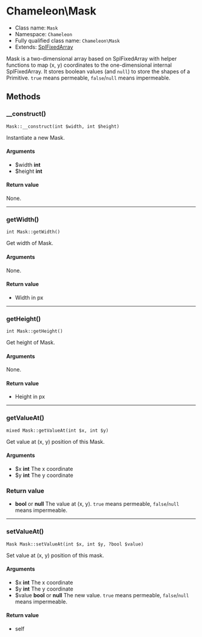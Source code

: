 # Chameleon\Mask
* Class name: `Mask`
* Namespace: `Chameleon`
* Fully qualified class name: `Chameleon\Mask`
* Extends: [SplFixedArray](http://php.net/manual/en/class.splfixedarray.php)

Mask is a two-dimensional array based on SplFixedArray with helper functions
to map (x, y) coordinates to the one-dimensional internal SplFixedArray.
It stores boolean values (and `null`) to store the shapes of a Primitive.
`true` means permeable, `false`/`null` means impermeable.

## Methods
### __construct()
    Mask::__construct(int $width, int $height)

Instantiate a new Mask.

#### Arguments
* $width **int**
* $height **int**

#### Return value
None.

---

### getWidth()
    int Mask::getWidth()

Get width of Mask.

#### Arguments
None.

#### Return value
* Width in px

---

### getHeight()
    int Mask::getHeight()

Get height of Mask.

#### Arguments
None.

#### Return value
* Height in px

---

### getValueAt()
    mixed Mask::getValueAt(int $x, int $y)

Get value at (x, y) position of this Mask.

#### Arguments
* $x **int** The x coordinate
* $y **int** The y coordinate

### Return value
* **bool** or **null** The value at (x, y). `true` means permeable, `false`/`null` means impermeable.

---

### setValueAt()
    Mask Mask::setValueAt(int $x, int $y, ?bool $value)

Set value at (x, y) position of this mask.

#### Arguments
* $x **int** The x coordinate
* $y **int** The y coordinate
* $value **bool** or **null** The new value. `true` means permeable, `false`/`null` means impermeable.

#### Return value
* self
